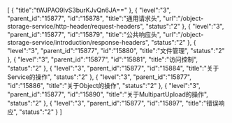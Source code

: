 [
	{
		"title":"tWJPAO9lvS3burKJvQn6JA=="
	},
	{
		"level":"3",
		"parent_id":"15877",
		"id":"15878",
		"title":"通用请求头",
		"url":"/object-storage-service/http-header/request-headers",
		"status":"2"
	},
	{
		"level":"3",
		"parent_id":"15877",
		"id":"15879",
		"title":"公共响应头",
		"url":"/object-storage-service/introduction/response-headers",
		"status":"2"
	},
	{
		"level":"3",
		"parent_id":"15877",
		"id":"15880",
		"title":"文件管理",
		"status":"2"
	},
	{
		"level":"3",
		"parent_id":"15877",
		"id":"15881",
		"title":"访问控制",
		"status":"2"
	},
	{
		"level":"3",
		"parent_id":"15877",
		"id":"15884",
		"title":"关于Service的操作",
		"status":"2"
	},
	{
		"level":"3",
		"parent_id":"15877",
		"id":"15886",
		"title":"关于Object的操作",
		"status":"2"
	},
	{
		"level":"3",
		"parent_id":"15877",
		"id":"15890",
		"title":"关于MultipartUpload的操作",
		"status":"2"
	},
	{
		"level":"3",
		"parent_id":"15877",
		"id":"15897",
		"title":"错误响应",
		"status":"2"
	}
]